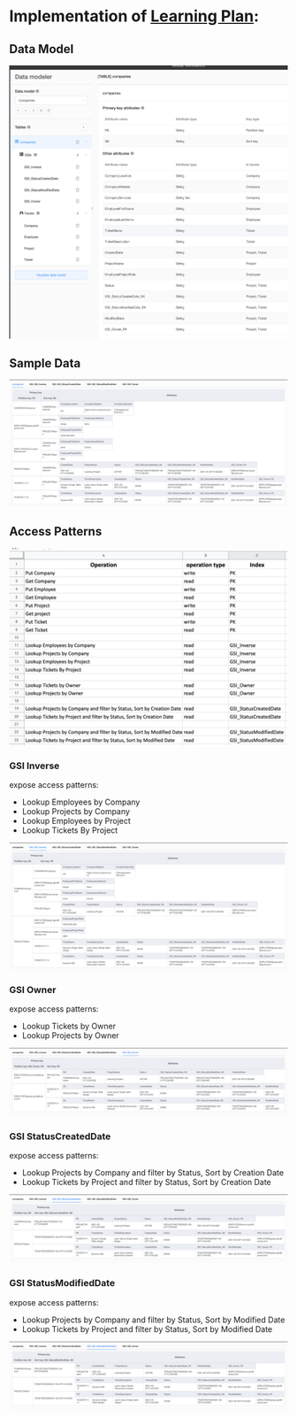 # Implementation of [Learning Plan](https://docs.google.com/document/d/1bGh7I0txCGxFGxNdDqo4q3RHelx88DJlBMdNgYDVwXc/edit#):

## Data Model
![Data Model](/images/data.model.png)

## Sample Data
![Sample Data](/images/companies.png)

## Access Patterns
![Access Patterns](/images/access.patterns.png)

### GSI Inverse
expose access patterns:
* Lookup Employees by Company
* Lookup Projects by Company
* Lookup Employees by Project
* Lookup Tickets By Project

![GSI Inverse](/images/companies.gsi_inverse.png)

### GSI Owner
expose access patterns:
* Lookup Tickets by Owner
* Lookup Projects by Owner

![GSI Inverse](/images/companies.gsi_owner.png)

### GSI StatusCreatedDate
expose access patterns:
* Lookup Projects by Company and filter by Status, Sort by Creation Date
* Lookup Tickets by Project and filter by Status, Sort by Creation Date

![GSI Inverse](/images/companies.gsi_statuscreateddate.png)

### GSI StatusModifiedDate
expose access patterns:
* Lookup Projects by Company and filter by Status, Sort by Modified Date
* Lookup Tickets by Project and filter by Status, Sort by Modified Date

![GSI Inverse](/images/companies.gsi_statusmodifieddate.png)
